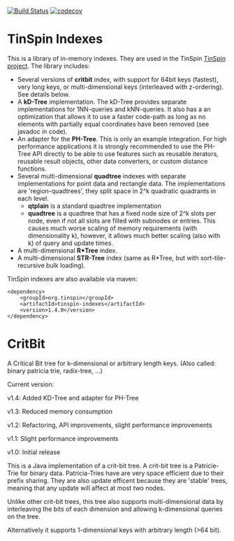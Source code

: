 [![Build Status](https://travis-ci.org/tzaeschke/tinspin-indexes.svg?branch=master)](https://travis-ci.org/tzaeschke/tinspin-indexes)
[![codecov](https://codecov.io/gh/tzaeschke/tinspin-indexes/branch/master/graph/badge.svg)](https://codecov.io/gh/tzaeschke/tinspin-indexes)

TinSpin Indexes
===============
This is a library of in-memory indexes. They are used in the TinSpin [TinSpin project](http://www.tinspin.org). The library includes:

 - Several versions of **critbit** index, with support for 64bit keys (fastest), very long keys, or multi-dimensional keys (interleaved with z-ordering). See details below.
 - A **kD-Tree** implementation. The kD-Tree provides separate implementations for 1NN-queries and kNN-queries. It also has a an optimization  that allows it to use a faster code-path as long as no elements with partially equal coordinates have been removed (see javadoc in code).  
 - An adapter for the **PH-Tree**. This is only an example integration. For high performance applications it is strongly recommended to use the PH-Tree API directly to be able to use features such as reusable iterators, reusable result objects, other data converters, or custom distance functions. 
 - Several multi-dimensional **quadtree** indexes with separate implementations for point data and rectangle data. The implementations are 'region-quadtrees', they split space in 2^k quadratic quadrants in each level.
     - **qtplain** is a standard quadtree implementation
     - **quadtree** is a quadtree that has a fixed node size of 2^k slots per node, even if not all slots are filled with subnodes or entries. This causes much worse scaling of memory requirements (with dimensionality k), however, it allows much better scaling (also with k) of query and update times. 
 - A multi-dimensional **R*Tree** index.
 - A multi-dimensional **STR-Tree** index (same as R*Tree, but with sort-tile-recursive bulk loading). 
 
TinSpin indexes are also available via maven:

```
<dependency>
	<groupId>org.tinspin</groupId>
	<artifactId>tinspin-indexes</artifactId>
	<version>1.4.0</version>
</dependency>
```
  

CritBit
=======

A Critical Bit tree for k-dimensional or arbitrary length keys.
(Also called: binary patricia trie, radix-tree, ...)

Current version: 

v1.4: Added KD-Tree and adapter for PH-Tree

v1.3: Reduced memory consumption

v1.2: Refactoring, API improvements, slight performance improvements

v1.1: Slight performance improvements
  
v1.0: Initial release

This is a Java implementation of a crit-bit tree. 
A crit-bit tree is a Patricie-Trie for binary data. Patricia-Tries have are very space efficient due to their prefix sharing. They are also update efficent because they are 'stable' trees, meaning that any update will affect at most two nodes.

Unlike other crit-bit trees, this tree also supports multi-dimensional data by interleaving the bits of each dimension and allowing k-dimensional queries on the tree.

Alternatively it supports 1-dimensional keys with arbitrary length (>64 bit).


